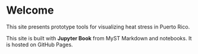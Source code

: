 # Welcome

This site presents prototype tools for visualizing heat stress in Puerto Rico.

This site is built with **Jupyter Book** from MyST Markdown and notebooks.
It is hosted on GitHub Pages.
